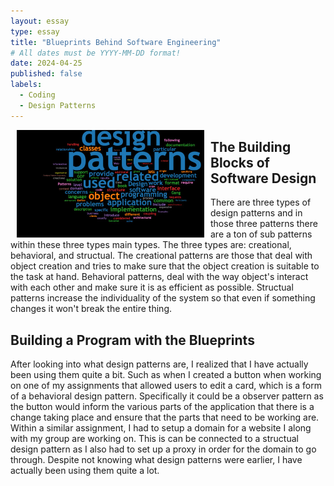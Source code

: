 ```yaml
---
layout: essay
type: essay
title: "Blueprints Behind Software Engineering"
# All dates must be YYYY-MM-DD format!
date: 2024-04-25
published: false
labels:
  - Coding
  - Design Patterns
---
```

<img align="left" hspace="10" width="300pixels" src="/img/designpatterns.jpeg">

## The Building Blocks of Software Design
There are three types of design patterns and in those three patterns there are a ton of sub patterns within these three types main types. The three types are: creational, behavioral, and structual. The creational patterns are those that deal with object creation and tries to make sure that the object creation is suitable to the task at hand. Behavioral patterns, deal with the way object's interact with each other and make sure it is as efficient as possible. Structual patterns increase the individuality of the system so that even if something changes it won't break the entire thing. 

## Building a Program with the Blueprints
After looking into what design patterns are, I realized that I have actually been using them quite a bit. 
Such as when I created a button when working on one of my assignments that allowed users to edit a card, which is a form of a behavioral design pattern. Specifically it could be a observer pattern as the button would inform the various parts of the application that there is a change taking place and ensure that the parts that need to be working are. Within a similar assignment, I had to setup a domain for a website I along with my group are working on. This is can be connected to a structual design pattern as I also had to set up a proxy in order for the domain to go through. Despite not knowing what design patterns were earlier, I have actually been using them quite a lot. 
